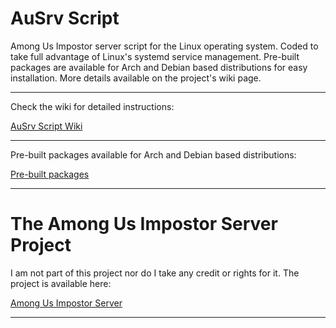 # AuSrv Script

Among Us Impostor server script for the Linux operating system. Coded to take full advantage of Linux's systemd service management. Pre-built packages are available for Arch and Debian based distributions for easy installation. More details available on the project's wiki page.

-------------------------

Check the wiki for detailed instructions:

[AuSrv Script Wiki](../../wikis)

-------------------------

Pre-built packages available for Arch and Debian based distributions:

[Pre-built packages](built-packages)

-------------------------

# The Among Us Impostor Server Project

I am not part of this project nor do I take any credit or rights for it. The project is available here:

[Among Us Impostor Server](https://github.com/Impostor/Impostor)

-------------------------
